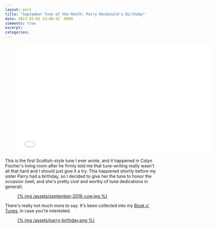 ```yaml
---
layout: post
title: "September Tune of the Month: Parry Macdonald's Birthday"
date: 2017-03-01 13:48:32 -0500
comments: true
excerpt:
categories:
---
```


<div class="video-player">
  <figure>
    <iframe width="640" height="360" src="//www.youtube.com/embed/d0ORpu1jex0" frameborder="0" allowfullscreen></iframe>
  </figure>
</div>

This is the first Scottish-style tune I ever wrote, and it happened in Colyn Fischer's living room after he firmly told me that tune-writing really wasn't
all that hard and I should just give it a try. This happened shortly before my sister Parry had a birthday, so I decided to give her the tune to honor the
occasion (well, and she's pretty cool and worthy of tune dedications in general).

<figure>
  <a href="/assets/september-2016-cow.jpg">
    {% img /assets/september-2016-cow.jpg  %}
  </a>
</figure>

There's really not much more to say. It's been collected into my [Book o' Tunes](/tunes.html), in case you're interested.

<figure>
  <a href="/assets/parry-birthday.png">
    {% img /assets/parry-birthday.png  %}
  </a>
</figure>
